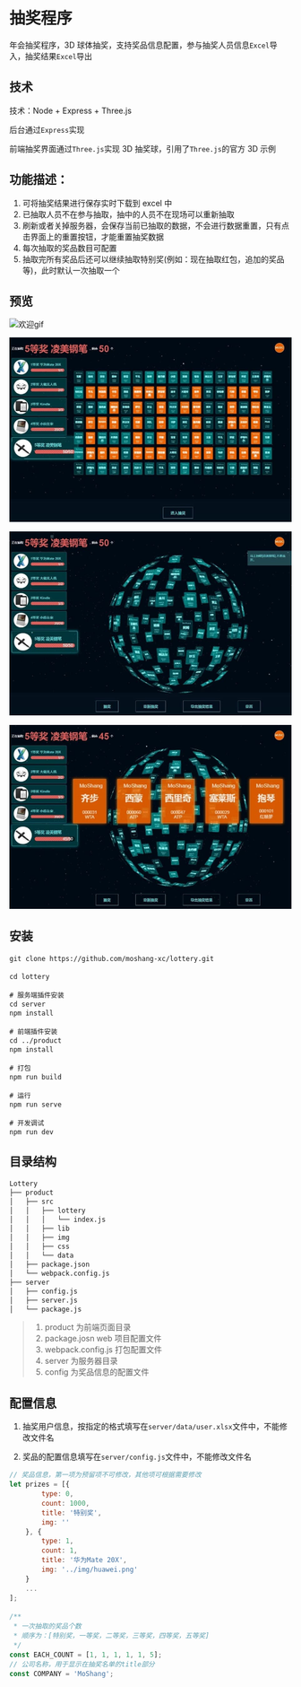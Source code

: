 # 抽奖程序

年会抽奖程序，3D 球体抽奖，支持奖品信息配置，参与抽奖人员信息`Excel`导入，抽奖结果`Excel`导出

## 技术

技术：Node + Express + Three.js

后台通过`Express`实现

前端抽奖界面通过`Three.js`实现 3D 抽奖球，引用了`Three.js`的官方 3D 示例

## 功能描述：

1. 可将抽奖结果进行保存实时下载到 excel 中
2. 已抽取人员不在参与抽取，抽中的人员不在现场可以重新抽取
3. 刷新或者关掉服务器，会保存当前已抽取的数据，不会进行数据重置，只有点击界面上的重置按钮，才能重置抽奖数据
4. 每次抽取的奖品数目可配置
5. 抽取完所有奖品后还可以继续抽取特别奖(例如：现在抽取红包，追加的奖品等)，此时默认一次抽取一个

## 预览

![欢迎gif](/product/src/img/lottery.gif)

![欢迎](/product/src/img/f.jpg)

![欢迎](/product/src/img/s.jpg)

![欢迎](/product/src/img/t.jpg)

## 安装

```
git clone https://github.com/moshang-xc/lottery.git

cd lottery

# 服务端插件安装
cd server
npm install

# 前端插件安装
cd ../product
npm install

# 打包
npm run build

# 运行
npm run serve

# 开发调试
npm run dev

```

## 目录结构

```
Lottery
├── product
│   ├── src
│   │   ├── lottery
│   │   │   └── index.js
│   │   ├── lib
│   │   ├── img
│   │   ├── css
│   │   └── data
│   ├── package.json
│   └── webpack.config.js
├── server
│   ├── config.js
│   ├── server.js
│   └── package.js
```

> 1. product 为前端页面目录
> 2. package.josn web 项目配置文件
> 3. webpack.config.js 打包配置文件
> 4. server 为服务器目录
> 5. config 为奖品信息的配置文件

## 配置信息

1. 抽奖用户信息，按指定的格式填写在`server/data/user.xlsx`文件中，不能修改文件名

2. 奖品的配置信息填写在`server/config.js`文件中，不能修改文件名

```js
// 奖品信息，第一项为预留项不可修改，其他项可根据需要修改
let prizes = [{
        type: 0,
        count: 1000,
        title: '特别奖',
        img: ''
    }, {
        type: 1,
        count: 1,
        title: '华为Mate 20X',
        img: '../img/huawei.png'
    }
    ...
];

/**
 * 一次抽取的奖品个数
 * 顺序为：[特别奖，一等奖，二等奖，三等奖，四等奖，五等奖]
 */
const EACH_COUNT = [1, 1, 1, 1, 1, 5];
// 公司名称，用于显示在抽奖名单的title部分
const COMPANY = 'MoShang';
```
